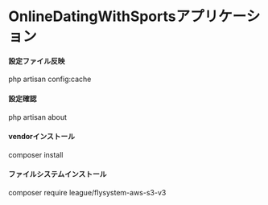 # OnlineDatingWithSportsアプリケーション

#### 設定ファイル反映

php artisan config:cache

#### 設定確認

php artisan about

#### vendorインストール

composer install

#### ファイルシステムインストール

composer require league/flysystem-aws-s3-v3
